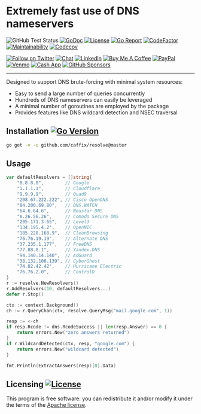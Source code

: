 # Extremely fast use of DNS nameservers

![GitHub Test Status](https://github.com/caffix/resolve/workflows/tests/badge.svg)
[![GoDoc](https://img.shields.io/static/v1?label=godoc&message=reference&color=blue)](https://pkg.go.dev/github.com/caffix/resolve?tab=overview)
[![License](https://img.shields.io/github/license/caffix/resolve)](https://www.apache.org/licenses/LICENSE-2.0)
[![Go Report](https://goreportcard.com/badge/github.com/caffix/resolve)](https://goreportcard.com/report/github.com/caffix/resolve)
[![CodeFactor](https://www.codefactor.io/repository/github/caffix/resolve/badge)](https://www.codefactor.io/repository/github/caffix/resolve)
[![Maintainability](https://api.codeclimate.com/v1/badges/2013705e6ec3b785e8f6/maintainability)](https://codeclimate.com/github/caffix/resolve/maintainability)
[![Codecov](https://codecov.io/gh/caffix/resolve/branch/master/graph/badge.svg)](https://codecov.io/gh/caffix/resolve)

[![Follow on Twitter](https://img.shields.io/twitter/follow/jeff_foley.svg?logo=twitter)](https://twitter.com/jeff_foley)
[![Chat](https://img.shields.io/discord/433729817918308352.svg?logo=discord&style=flat-square)](https://discord.gg/rtN8GMd)
[![LinkedIn](https://img.shields.io/badge/-jeff%20foley-blue?style=flat-square&logo=Linkedin&logoColor=white&link=https://www.linkedin.com/in/caffix/)](https://www.linkedin.com/in/caffix/)
[![Buy Me A Coffee](https://img.shields.io/badge/buy%20me%20a%20coffee-%23FFDD00.svg?&style=flat&logo=buy%20me%20a%20coffee&logoColor=black)](https://www.buymeacoffee.com/caffix)
[![PayPal](https://img.shields.io/badge/paypal-%2300457C.svg?&style=flat&logo=paypal&logoColor=white)](https://www.paypal.me/caffix)
[![Venmo](https://img.shields.io/badge/venmo-%233D95CE.svg?&style=flat&logo=venmo&logoColor=white)](https://venmo.com/caffix)
[![Cash App](https://img.shields.io/badge/-cash_app-00C244?style=flat-square&logo=cashapp&logoColor=fff)](https://cash.app/$caffix)
[![GitHub Sponsors](https://img.shields.io/badge/github%20sponsors-%23EA4AAA.svg?&style=flat&logo=github%20sponsors&logoColor=white)](https://github.com/sponsors/caffix)

---

Designed to support DNS brute-forcing with minimal system resources:

- Easy to send a large number of queries concurrently
- Hundreds of DNS nameservers can easily be leveraged
- A minimal number of goroutines are employed by the package
- Provides features like DNS wildcard detection and NSEC traversal

## Installation [![Go Version](https://img.shields.io/github/go-mod/go-version/caffix/resolve)](https://golang.org/dl/)

```bash
go get -v -u github.com/caffix/resolve@master
```

## Usage

```go
var defaultResolvers = []string{
	"8.8.8.8",        // Google
	"1.1.1.1",        // Cloudflare
	"9.9.9.9",        // Quad9
	"208.67.222.222", // Cisco OpenDNS
	"84.200.69.80",   // DNS.WATCH
	"64.6.64.6",      // Neustar DNS
	"8.26.56.26",     // Comodo Secure DNS
	"205.171.3.65",   // Level3
	"134.195.4.2",    // OpenNIC
	"185.228.168.9",  // CleanBrowsing
	"76.76.19.19",    // Alternate DNS
	"37.235.1.177",   // FreeDNS
	"77.88.8.1",      // Yandex.DNS
	"94.140.14.140",  // AdGuard
	"38.132.106.139", // CyberGhost
	"74.82.42.42",    // Hurricane Electric
	"76.76.2.0",      // ControlD
}
r := resolve.NewResolvers()
r.AddResolvers(10, defaultResolvers...)
defer r.Stop()

ctx := context.Background()
ch := r.QueryChan(ctx, resolve.QueryMsg("mail.google.com", 1))

resp := <-ch
if resp.Rcode != dns.RcodeSuccess || len(resp.Answer) == 0 {
    return errors.New("zero answers returned")
}
if r.WildcardDetected(ctx, resp, "google.com") {
    return errors.New("wildcard detected")
}

fmt.Println(ExtractAnswers(resp)[0].Data)
```

## Licensing [![License](https://img.shields.io/github/license/caffix/resolve)](https://www.apache.org/licenses/LICENSE-2.0)

This program is free software: you can redistribute it and/or modify it under the terms of the [Apache license](LICENSE).
